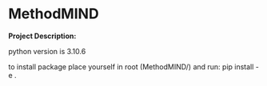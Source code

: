 # MethodMIND
**Project Description:**

python version is 3.10.6

to install package place yourself in root (MethodMIND/) and run: pip install -e .
